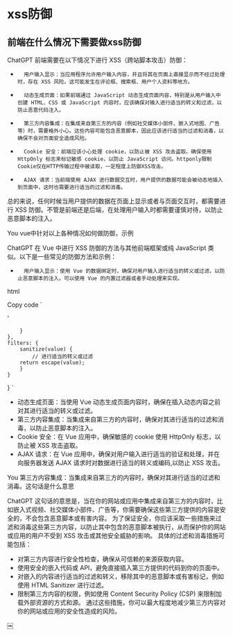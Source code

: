 # xss防御

## 前端在什么情况下需要做xss防御

ChatGPT
前端需要在以下情况下进行 XSS（跨站脚本攻击）防御：
* 		用户输入显示：当应用程序允许用户输入内容，并且将其在页面上直接显示而不经过处理时，存在 XSS 风险。这可能发生在评论框、搜索框、用户个人资料等地方。
* 		动态生成页面：如果前端通过 JavaScript 动态生成页面内容，特别是从用户输入中创建 HTML、CSS 或 JavaScript 内容时，应该确保对输入进行适当的转义和过滤，以防止恶意代码注入。
* 		第三方内容集成：在集成来自第三方的内容（例如社交媒体小部件、嵌入式地图、广告等）时，需要格外小心。这些内容可能包含恶意脚本，因此应该进行适当的过滤和消毒，以确保不会对页面安全造成风险。
* 		Cookie 安全：前端应该小心处理 cookie，以防止被 XSS 攻击盗取。确保使用 HttpOnly 标志来标记敏感 cookie，以防止 JavaScript 访问。httponly限制Cookie仅在HTTP传输过程中被读取，一定程度上防御XSS攻击。
* 		AJAX 请求：当前端使用 AJAX 进行数据交互时，用户提供的数据可能会被动态地插入到页面中，这时也需要进行适当的过滤和消毒。
总的来说，任何时候当用户提供的数据在页面上显示或者与页面交互时，都需要进行 XSS 防御。不管是前端还是后端，在处理用户输入时都需要谨慎对待，以防止恶意脚本的注入。


You
vue中针对以上各种情况如何做防御，示例

ChatGPT
在 Vue 中进行 XSS 防御的方法与其他前端框架或纯 JavaScript 类似。以下是一些常见的防御方法和示例：
* 		用户输入显示：使用 Vue 的数据绑定时，确保对用户输入进行适当的转义或过滤，以防止恶意脚本的注入。可以使用 Vue 的内置过滤器或者手动处理来实现。
html

Copy code
`<template>
    <div>{{ userInput | sanitize }}</div>
</template>
<script>
export default {
    data() {
        return {
            userInput: '<script>alert("XSS attack!")</script>' 
        }
    },
    filters: {
        sanitize(value) {
            // 进行适当的转义或过滤
        return escape(value);
        }
    }
}
</script>`

* 动态生成页面：当使用 Vue 动态生成页面内容时，确保在插入动态内容之前对其进行适当的转义或过滤。
* 第三方内容集成：当集成来自第三方的内容时，确保对其进行适当的过滤和消毒，以防止恶意脚本的注入。
* Cookie 安全：在 Vue 应用中，确保敏感的 cookie 使用 HttpOnly 标志，以防止被 XSS 攻击盗取。
* AJAX 请求：在 Vue 应用中，确保对用户输入进行适当的验证和处理，并在向服务器发送 AJAX 请求时对数据进行适当的转义或编码,以防止 XSS 攻击。

You
第三方内容集成：当集成来自第三方的内容时，确保对其进行适当的过滤和消毒。这句话是什么意思

ChatGPT
这句话的意思是，当在你的网站或应用中集成来自第三方的内容时，比如嵌入式视频、社交媒体小部件、广告等，你需要确保这些第三方提供的内容是安全的，不会包含恶意脚本或有害内容。
为了保证安全，你应该采取一些措施来过滤和消毒这些第三方内容，以防止其中包含的恶意脚本被执行，从而保护你的网站或应用的用户不受到 XSS 攻击或其他安全威胁的影响。
具体的过滤和消毒措施可能包括：
* 对第三方内容进行安全性检查，确保从可信赖的来源获取内容。
* 使用安全的嵌入代码或 API，避免直接插入第三方提供的代码到你的页面中。
* 对嵌入的内容进行适当的过滤和转义，移除其中的恶意脚本或有害标记，例如使用 HTML Sanitizer 进行过滤。
* 限制第三方内容的权限，例如使用 Content Security Policy (CSP) 来限制加载外部资源的方式和源。
通过这些措施，你可以最大程度地减少第三方内容对你的网站或应用的安全性造成的风险。


￼




